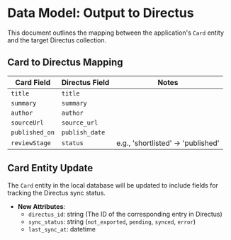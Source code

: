 # Data Model: Output to Directus

This document outlines the mapping between the application's `Card` entity and the target Directus collection.

## Card to Directus Mapping

| Card Field        | Directus Field    | Notes                               |
| ----------------- | ----------------- | ----------------------------------- |
| `title`           | `title`           |                                     |
| `summary`         | `summary`         |                                     |
| `author`          | `author`          |                                     |
| `sourceUrl`       | `source_url`      |                                     |
| `published_on`    | `publish_date`    |                                     |
| `reviewStage`     | `status`          | e.g., 'shortlisted' -> 'published'  |

## Card Entity Update

The `Card` entity in the local database will be updated to include fields for tracking the Directus sync status.

- **New Attributes**:
  - `directus_id`: string (The ID of the corresponding entry in Directus)
  - `sync_status`: string (`not_exported`, `pending`, `synced`, `error`)
  - `last_sync_at`: datetime
